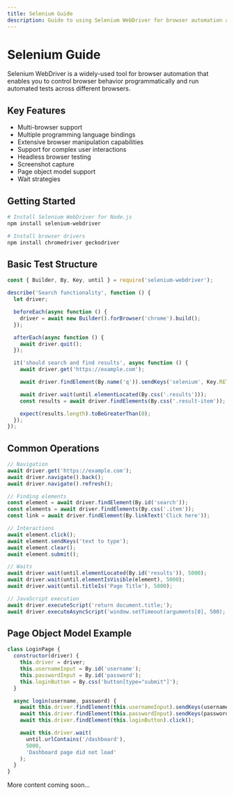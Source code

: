 ```yaml
---
title: Selenium Guide
description: Guide to using Selenium WebDriver for browser automation and testing
---
```


# Selenium Guide

Selenium WebDriver is a widely-used tool for browser automation that enables you to control browser behavior programmatically and run automated tests across different browsers.

## Key Features

- Multi-browser support
- Multiple programming language bindings
- Extensive browser manipulation capabilities
- Support for complex user interactions
- Headless browser testing
- Screenshot capture
- Page object model support
- Wait strategies

## Getting Started

```bash
# Install Selenium WebDriver for Node.js
npm install selenium-webdriver

# Install browser drivers
npm install chromedriver geckodriver
```

## Basic Test Structure

```javascript
const { Builder, By, Key, until } = require('selenium-webdriver');

describe('Search functionality', function () {
  let driver;

  beforeEach(async function () {
    driver = await new Builder().forBrowser('chrome').build();
  });

  afterEach(async function () {
    await driver.quit();
  });

  it('should search and find results', async function () {
    await driver.get('https://example.com');

    await driver.findElement(By.name('q')).sendKeys('selenium', Key.RETURN);

    await driver.wait(until.elementLocated(By.css('.results')));
    const results = await driver.findElements(By.css('.result-item'));

    expect(results.length).toBeGreaterThan(0);
  });
});
```

## Common Operations

```javascript
// Navigation
await driver.get('https://example.com');
await driver.navigate().back();
await driver.navigate().refresh();

// Finding elements
const element = await driver.findElement(By.id('search'));
const elements = await driver.findElements(By.css('.item'));
const link = await driver.findElement(By.linkText('Click here'));

// Interactions
await element.click();
await element.sendKeys('text to type');
await element.clear();
await element.submit();

// Waits
await driver.wait(until.elementLocated(By.id('results')), 5000);
await driver.wait(until.elementIsVisible(element), 5000);
await driver.wait(until.titleIs('Page Title'), 5000);

// JavaScript execution
await driver.executeScript('return document.title;');
await driver.executeAsyncScript('window.setTimeout(arguments[0], 500);');
```

## Page Object Model Example

```javascript
class LoginPage {
  constructor(driver) {
    this.driver = driver;
    this.usernameInput = By.id('username');
    this.passwordInput = By.id('password');
    this.loginButton = By.css('button[type="submit"]');
  }

  async login(username, password) {
    await this.driver.findElement(this.usernameInput).sendKeys(username);
    await this.driver.findElement(this.passwordInput).sendKeys(password);
    await this.driver.findElement(this.loginButton).click();

    await this.driver.wait(
      until.urlContains('/dashboard'),
      5000,
      'Dashboard page did not load'
    );
  }
}
```

More content coming soon...
